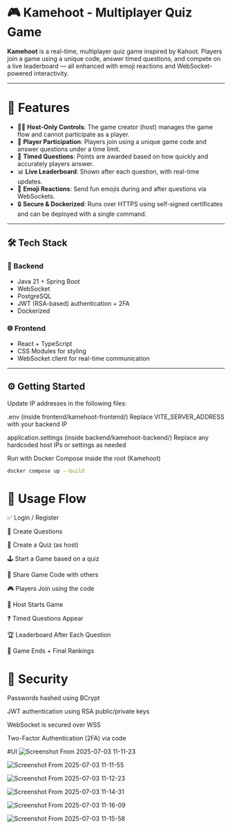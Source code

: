 # 🎮 Kamehoot - Multiplayer Quiz Game

**Kamehoot** is a real-time, multiplayer quiz game inspired by Kahoot. Players join a game using a unique code, answer timed questions, and compete on a live leaderboard — all enhanced with emoji reactions and WebSocket-powered interactivity.

---

# 🚀 Features

- 🧑‍🏫 **Host-Only Controls**: The game creator (host) manages the game flow and cannot participate as a player.
- 👥 **Player Participation**: Players join using a unique game code and answer questions under a time limit.
- 🧠 **Timed Questions**: Points are awarded based on how quickly and accurately players answer.
- 📊 **Live Leaderboard**: Shown after each question, with real-time updates.
- 🎉 **Emoji Reactions**: Send fun emojis during and after questions via WebSockets.
- 🔒 **Secure & Dockerized**: Runs over HTTPS using self-signed certificates and can be deployed with a single command.

---

## 🛠️ Tech Stack

### 🔧 Backend
- Java 21 + Spring Boot
- WebSocket
- PostgreSQL
- JWT (RSA-based) authentication + 2FA
- Dockerized

### 🌐 Frontend
- React + TypeScript
- CSS Modules for styling
- WebSocket client for real-time communication

---

## ⚙️ Getting Started

Update IP addresses in the following files:

  .env (inside frontend/kamehoot-frontend/)
  Replace VITE_SERVER_ADDRESS with your backend IP

  application.settings (inside backend/kamehoot-backend/)
  Replace any hardcoded host IPs or settings as needed

Run with Docker Compose inside the root (Kamehoot)

```bash
docker compose up --build
```



# 🧪 Usage Flow

  ✅ Login / Register

  🤔 Create Questions

  🧠 Create a Quiz (as host)

  🕹️ Start a Game based on a quiz

  📲 Share Game Code with others

  🎮 Players Join using the code

  🚦 Host Starts Game

  ❓ Timed Questions Appear

  🏆 Leaderboard After Each Question

  🎉 Game Ends + Final Rankings


# 🔐 Security

  Passwords hashed using BCrypt

  JWT authentication using RSA public/private keys

  WebSocket is secured over WSS

  Two-Factor Authentication (2FA) via code


#UI
![Screenshot From 2025-07-03 11-11-23](https://github.com/user-attachments/assets/e177c6e2-70c5-4b4e-829a-2685b84f02dd)

![Screenshot From 2025-07-03 11-11-55](https://github.com/user-attachments/assets/74cb545b-67aa-4fcc-8b42-0b9b62fa52ea)

![Screenshot From 2025-07-03 11-12-23](https://github.com/user-attachments/assets/91b20c31-01bc-4a73-9f57-ef48dbb8c5ac)

![Screenshot From 2025-07-03 11-14-31](https://github.com/user-attachments/assets/4d77b206-0521-4d15-93fc-ef58738eca7e)

![Screenshot From 2025-07-03 11-16-09](https://github.com/user-attachments/assets/87ebf897-8026-4fdb-9531-9c8bf1f21cc5)

![Screenshot From 2025-07-03 11-15-58](https://github.com/user-attachments/assets/936ba1c5-8b20-44df-84eb-73ff1a87ccf3)

